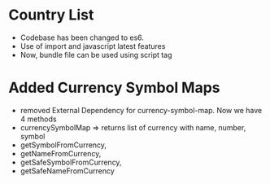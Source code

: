 # Country List
* Codebase has been changed to es6.
* Use of import and javascript latest features
* Now, bundle file can be used using script tag


# Added Currency Symbol Maps
* removed External Dependency for currency-symbol-map. Now we have 4 methods
*  currencySymbolMap => returns list of currency with name, number, symbol
*  getSymbolFromCurrency,
*  getNameFromCurrency,
*  getSafeSymbolFromCurrency,
*  getSafeNameFromCurrency